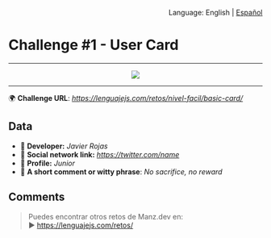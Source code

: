 <p align="right">Language: English | <a href="README-es.md">Español</a></p>
<h1>Challenge #1 - User Card</h1>

---

<p align="center"><img src="https://user-images.githubusercontent.com/38696273/174709180-5348ccd9-eea7-4538-9beb-f6dfd9dcd7c4.png"></p>

---

🌍 **Challenge URL**: *https://lenguajejs.com/retos/nivel-facil/basic-card/*

## Data

- 🦄 **Developer:** *Javier Rojas*
- 🐇 **Social network link:** *https://twitter.com/name*
- 🦾 **Profile:** *Junior*
- 💬 **A short comment or witty phrase**: *No sacrifice, no reward*

## Comments

> Puedes encontrar otros retos de Manz.dev en: <br>▶ https://lenguajejs.com/retos/

